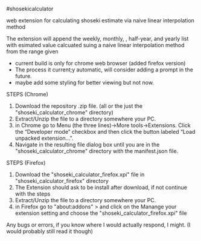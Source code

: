 #shosekicalculator

web extension for calculating shoseki estimate via naive linear interpolation method

The extension will append the weekly, monthly, , half-year, and yearly list with esimated value calcuated suing a naive linear interpolation method from the range given


- current build is only for chrome web browser (added firefox version)
- The process it current;y automatic, will consider adding a prompt in the future.
- maybe add some styling for better viewing but not now.

STEPS (Chrome)
1. Download the repository .zip file. (all or the just the "shoseki_calculator_chrome" directory)
2. Extract/Unzip the file to a directory somewhere your PC.
3. in Chrome go to Menu (the three lines)->More tools->Extensions. Click the “Developer mode” checkbox and then click the button labeled “Load unpacked extension…”.
4. Navigate in the resulting file dialog box until you are in the "shoseki_calculator_chrome" directory with the manifest.json file.


STEPS (Firefox)
1. Download the "shoseki_calculator_firefox.xpi" file in "shoseki_calculator_firefox" directory
2. The Extension should ask to be install after download, if not continue with the steps
3. Extract/Unzip the file to a directory somewhere your PC.
4. in Firefox go to "about:addons" > and click on the Manange your extension setting and choose the "shoseki_calculator_firefox.xpi" file



Any bugs or errors, if you know where I would actually respond, I might. (I would probably still read it though)
